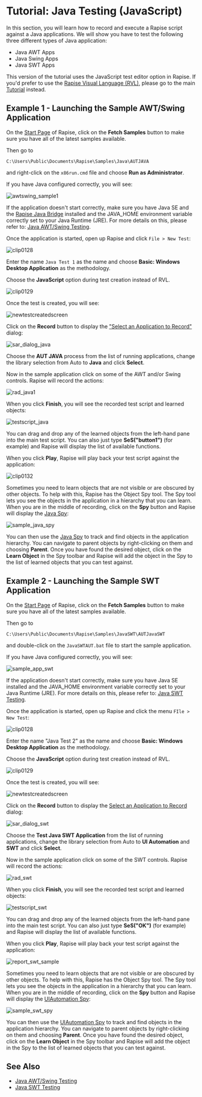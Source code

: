 # Tutorial: Java Testing (JavaScript)

In this section, you will learn how to record and execute a Rapise script against a Java applications. We will show you have to test the following three different types of Java application:

- Java AWT Apps
- Java Swing Apps
- Java SWT Apps

This version of the tutorial uses the JavaScript test editor option in Rapise. If you'd prefer to use the [Rapise Visual Language (RVL)](visual_language.md), please go to the main [Tutorial](tutorial_java_testing.md) instead.

## Example 1 - Launching the Sample AWT/Swing Application

On the [Start Page](start_page.md) of Rapise, click on the **Fetch Samples** button to make sure you have all of the latest samples available.

Then go to

    C:\Users\Public\Documents\Rapise\Samples\Java\AUTJAVA

and right-click on the `x86run.cmd` file and choose **Run as Administrator**.

If you have Java configured correctly, you will see:

![awtswing_sample1](./img/autjava.png)

If the application doesn't start correctly, make sure you have Java SE and the [Rapise Java Bridge](java_awt_swing_testing.md) installed and the JAVA_HOME environment variable correctly set to your Java Runtime (JRE). For more details on this, please refer to: [Java AWT/Swing Testing](java_awt_swing_testing.md).

Once the application is started, open up Rapise and click `File > New Test`:

![clip0128](./img/tutorial_java_testing2.png)

Enter the name `Java Test 1` as the name and choose **Basic: Windows Desktop Application** as the methodology.

Choose the **JavaScript** option during test creation instead of RVL.

![clip0129](./img/scripting_language_javascript.png)

Once the test is created, you will see:

![newtestcreatedscreen](./img/tutorial_java_using_javascript4.png)

Click on the **Record** button to display the ["Select an Application to Record"](select_an_application_to_record_dialog.md) dialog:

![sar_dialog_java](./img/tutorial_java_testing5.png)

Choose the **AUT JAVA** process from the list of running applications, change the library selection from Auto to **Java** and click **Select**.

Now in the sample application click on some of the AWT and/or Swing controls. Rapise will record the actions:

![rad_java1](./img/tutorial_java_testing6.png)

When you click **Finish**, you will see the recorded test script and learned objects:

![testscript\_java](./img/tutorial_java_using_javascript7.png)

You can drag and drop any of the learned objects from the left-hand pane into the main test script. You can also just type **SeS("button1")** (for example) and Rapise will display the list of available functions.

When you click **Play**, Rapise will play back your test script against the application:

![clip0132](./img/tutorial_java_testing9.png)

Sometimes you need to learn objects that are not visible or are obscured by other objects. To help with this, Rapise has the Object Spy tool. The Spy tool lets you see the objects in the application in a hierarchy that you can learn. When you are in the middle of recording, click on the **Spy** button and Rapise will display the [Java Spy](object_spy_java.md):

![sample_java_spy](./img/tutorial_java_testing11.png)

You can then use the [Java Spy](object_spy_java.md) to track and find objects in the application hierarchy. You can navigate to parent objects by right-clicking on them and choosing **Parent**. Once you have found the desired object, click on the **Learn Object** in the Spy toolbar and Rapise will add the object in the Spy to the list of learned objects that you can test against.

## Example 2 - Launching the Sample SWT Application

On the [Start Page](start_page.md) of Rapise, click on the **Fetch Samples** button to make sure you have all of the latest samples available.

Then go to

    C:\Users\Public\Documents\Rapise\Samples\JavaSWT\AUTJavaSWT

and double-click on the `JavaSWTAUT.bat` file to start the sample application.

If you have Java configured correctly, you will see:

![sample_app_swt](./img/tutorial_java_testing12.png)

If the application doesn't start correctly, make sure you have Java SE installed and the JAVA_HOME environment variable correctly set to your Java Runtime (JRE). For more details on this, please refer to: [Java SWT Testing](java_swt.md).

Once the application is started, open up Rapise and click the menu `FIle > New Test`:

![clip0128](./img/tutorial_java_testing2.png)

Enter the name "Java Test 2" as the name and choose **Basic: Windows Desktop Application** as the methodology.

Choose the **JavaScript** option during test creation instead of RVL.

![clip0129](./img/scripting_language_javascript.png)

Once the test is created, you will see:

![newtestcreatedscreen](./img/tutorial_java_using_javascript4.png)

Click on the **Record** button to display the [Select an Application to Record](select_an_application_to_record_dialog.md) dialog:

![sar_dialog_swt](./img/tutorial_java_testing13.png)

Choose the **Test Java SWT Application** from the list of running applications, change the library selection from Auto to **UI Automation** and **SWT** and click **Select**.

Now in the sample application click on some of the SWT controls. Rapise will record the actions:

![rad_swt](./img/tutorial_java_testing14.png)

When you click **Finish**, you will see the recorded test script and learned objects:

![testscript\_swt](./img/tutorial_java_using_javascript14.png)

You can drag and drop any of the learned objects from the left-hand pane into the main test script. You can also just type **SeS("OK")** (for example) and Rapise will display the list of available functions.

When you click **Play**, Rapise will play back your test script against the application:

![report\_swt\_sample](./img/tutorial_java_using_javascript15.png)

Sometimes you need to learn objects that are not visible or are obscured by other objects. To help with this, Rapise has the Object Spy tool. The Spy tool lets you see the objects in the application in a hierarchy that you can learn. When you are in the middle of recording, click on the **Spy** button and Rapise will display the [UIAutomation Spy](object_spy_uiautomation.md):

![sample_swt_spy](./img/tutorial_java_testing20.png)

You can then use the [UIAutomation Spy](object_spy_uiautomation.md) to track and find objects in the application hierarchy. You can navigate to parent objects by right-clicking on them and choosing **Parent**. Once you have found the desired object, click on the **Learn Object** in the Spy toolbar and Rapise will add the object in the Spy to the list of learned objects that you can test against.

## See Also

- [Java AWT/Swing Testing](java_awt_swing_testing.md)
- [Java SWT Testing](java_swt.md)
